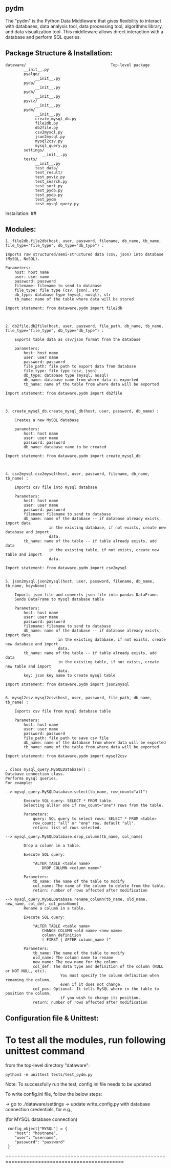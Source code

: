 pydm
----------------------------------------------------------------------------------------------------------
The "pydm" is the Python Data Middleware that gives flexibility to interact with
databases, data analysis tool, data processing tool, algorithms library, and data visualization tool.
This middleware allows direct interaction with a database and perform SQL queries.

Package Structure & Installation:
--------------------------------------------------------------------------------------------------------
    dataware/                                     Top-level package
            __init__.py
            pyalgo/
                 __init__.py
            pydp/
                 __init__.py
            pydb/
                 __init__.py
            pyviz/
                 __init__.py
            pydm/
                 __init__.py
                 create_mysql_db.py
                 file2db.py
                 db2file.py
                 csv2mysql.py
                 json2mysql.py
                 mysql2csv.py
                 mysql_query.py
            settings/
                    __init__.py
            tests/
                 __init__.py
                 test_data/
                 test_result/
                 test_pyviz.py
                 test_search.py
                 test_sort.py
                 test_pydb.py
                 test_pydp.py
                 test_pydm
                 test_mysql_query.py

Installation:  ##



Modules:
---------------------------------------------------------------------------------------------------------
    1. file2db.file2db(host, user, password, filename, db_name, tb_name, file_type="file_type", db_type="db_type") :

    Imports raw structured/semi-structured data (csv, json) into database (MySQL, NoSQL).

    Parameters:
        host: host name
        user: user name
        password: password
        filename: filename to send to database
        file_type: file type (csv, json), str
        db_type: database type (mysql, nosql), str
        tb_name: name of the table where data will be stored

    Import statement: from dataware.pydm import file2db



    2. db2file.db2file(host, user, password, file_path, db_name, tb_name, file_type="file_type", db_type="db_type") :

        Exports table data as csv/json format from the database

        parameters:
            host: host name
            user: user name
            password: password
            file_path: file path to export data from database
            file_type: file type (csv, json)
            db_type: database type (mysql, nosql)
            db_name: database name from where data is exported
            tb_name: name of the table from where data will be exported

    Import statement: from dataware.pydm import db2file



    3. create_mysql_db.create_mysql_db(host, user, password, db_name) :

        Creates a new MySQL database

        parameters:
            host: host name
            user: user name
            password: password
            db_name: database name to be created

    Import statement: from dataware.pydm import create_mysql_db



    4. csv2mysql.csv2mysql(host, user, password, filename, db_name, tb_name) :

        Imports csv file into mysql database

        Parameters:
            host: host name
            user: user name
            password: password
            filename: filename to send to database
            db_name: name of the database -- if database already exists, import data
                       in the existing database, if not exists, create new database and import
                       data.
            tb_name: name of the table -- if table already exists, add data
                       in the existing table, if not exists, create new table and import
                       data.

    Import statement: from dataware.pydm import csv2mysql


    5. json2mysql.json2mysql(host, user, password, filename, db_name, tb_name, key=None) :

        Imports json file and converts json file into pandas DataFrame.
        Sends DataFrame to mysql database table

        Parameters:
            host: host name
            user: user name
            password: password
            filename: filename to send to database
            db_name: name of the database -- if database already exists, import data
                           in the existing database, if not exists, create new database and import
                           data.
            tb_name: name of the table -- if table already exists, add data
                           in the existing table, if not exists, create new table and import
                           data.
            key: json key name to create mysql table

    Import statement: from dataware.pydm import json2mysql


    6. mysql2csv.mysql2csv(host, user, password, file_path, db_name, tb_name) :

        Exports csv file from mysql database table

        Parameters:
            host: host name
            user: user name
            password: password
            file_path: file path to save csv file
            db_name: name of the database from where data will be exported
            tb_name: name of the table from where data will be exported

    Import statement: from dataware.pydm import mysql2csv


    . class mysql_query.MySQLDatabase() :
    Database connection class.
    Performs mysql queries.
    For example:

    --> mysql_query.MySQLDatabase.select(tb_name, row_count="all")

            Execute SQL query: SELECT * FROM table.
            Selecting all(or one if row_count="one") rows from the table.

            Parameters:
                query: SQL query to select rows: SELECT * FROM <table>
                row_count: "all" or "one" row. default "all".
                return: list of rows selected.

    --> mysql_query.MySQLDatabase.drop_column(tb_name, col_name)

            Drop a column in a table.

            Execute SQL query:

                "ALTER TABLE <table name>
                    DROP COLUMN <column name>"

            Parameters:
                tb_name: The name of the table to modify
                col_name: The name of the column to delete from the table.
                return: number of rows affected after modification

    --> mysql_query.MySQLDatabase.rename_column(tb_name, old_name, new_name, col_def, col_pos=None)
            Rename a column in a table.

            Execute SQL query:

                "ALTER TABLE <table name>
                    CHANGE COLUMN <old name> <new name>
                    column_definition
                    [ FIRST | AFTER column_name ]"

            Parameters:
                tb_name: The name of the table to modify
                old_name: The column name to rename
                new_name: The new name for the column
                col_def: The data type and definition of the column (NULL or NOT NULL, etc).
                            You must specify the column definition when renaming the column,
                            even if it does not change.
                col_pos: Optional. It tells MySQL where in the table to position the column,
                            if you wish to change its position.
                return: number of rows affected after modification



Configuration file & Unittest:
----------------------------------------------------------------------------------------------
 # To test all the modules, run following unittest command
 from the top-level directory "dataware":

    python3 -m unittest tests/test_pydm.py

Note: To successfully run the test, config.ini file needs to be updated

To write config.ini file, follow the below steps:

-> go to ./dataware/settings
-> update write_config.py with database connection credentials, for e.g.,

(for MYSQL database connection)

     config_object["MYSQL"] = {
        "host": "hostname",
        "user": "username",
        "password": "password"
     }

==============================================================================================
